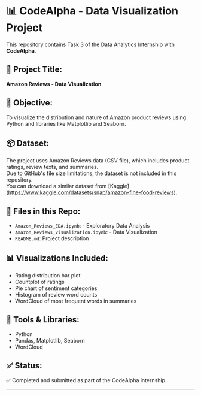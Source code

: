 # 📊 CodeAlpha - Data Visualization Project

This repository contains Task 3 of the Data Analytics Internship with **CodeAlpha**.

## 📝 Project Title:
**Amazon Reviews - Data Visualization**

## 📌 Objective:
To visualize the distribution and nature of Amazon product reviews using Python and libraries like Matplotlib and Seaborn.

## 📦 Dataset:
The project uses Amazon Reviews data (CSV file), which includes product ratings, review texts, and summaries.  
Due to GitHub's file size limitations, the dataset is not included in this repository.  
You can download a similar dataset from [Kaggle] (https://www.kaggle.com/datasets/snap/amazon-fine-food-reviews).

## 📁 Files in this Repo:
- `Amazon_Reviews_EDA.ipynb`:  - Exploratory Data Analysis
- `Amazon_Reviews_Visualization.ipynb`:  - Data Visualization
- `README.md`: Project description

## 📊 Visualizations Included:
- Rating distribution bar plot
- Countplot of ratings
- Pie chart of sentiment categories
- Histogram of review word counts
- WordCloud of most frequent words in summaries

## 🔧 Tools & Libraries:
- Python
- Pandas, Matplotlib, Seaborn
- WordCloud

## ✅ Status:
✅ Completed and submitted as part of the CodeAlpha internship.

---



